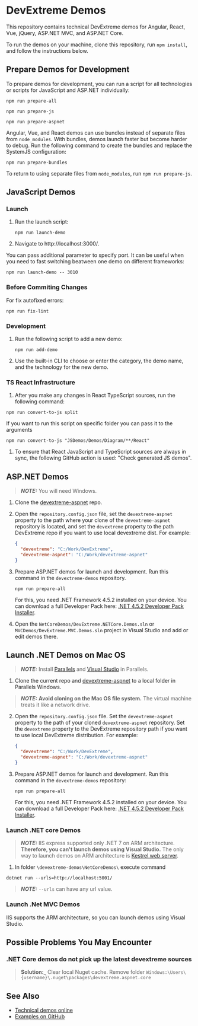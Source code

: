 # DevExtreme Demos
 
This repository contains technical DevExtreme demos for Angular, React, Vue, jQuery, ASP.NET MVC, and ASP.NET Core.

To run the demos on your machine, clone this repository, run `npm install`, and follow the instructions below.

## Prepare Demos for Development

To prepare demos for development, you can run a script for all technologies or scripts for JavaScript and ASP.NET individually:

```
npm run prepare-all
```
```
npm run prepare-js
```
```
npm run prepare-aspnet
```

Angular, Vue, and React demos can use bundles instead of separate files from `node_modules`. With bundles, demos launch faster but become harder to debug. Run the following command to create the bundles and replace the SystemJS configuration:

```
npm run prepare-bundles
```

To return to using separate files from `node_modules`, run `npm run prepare-js`.


## JavaScript Demos

### Launch

1. Run the launch script:

    ```
    npm run launch-demo
    ```

1. Navigate to http://localhost:3000/.

You can pass additional parameter to specify port. It can be useful when you need to fast switching beatween one demo on different frameworks:

```
npm run launch-demo -- 3010
```

### Before Commiting Сhanges

For fix autofixed errors:

```
npm run fix-lint
```

### Development

1. Run the following script to add a new demo:

    ```
    npm run add-demo
    ```

1. Use the built-in CLI to choose or enter the category, the demo name, and the technology for the new demo.

### TS React Infrastructure

1. After you make any changes in React TypeScript sources, run the following command:  

```
npm run convert-to-js split
```

If you want to run this script on specific folder you can pass it to the arguments

```
npm run convert-to-js "JSDemos/Demos/Diagram/**/React"
```

1. To ensure that React JavaScript and TypeScript sources are always in sync, the following GitHub action is used: "Check generated JS demos".

## ASP.NET Demos

> **_NOTE:_** You will need Windows. 

1. Clone the [devextreme-aspnet](https://github.com/DevExpress/devextreme-aspnet) repo.

1. Open the `repository.config.json` file, set the `devextreme-aspnet` property to the path where your clone of the `devextreme-aspnet` repository is located, and set the `devextreme` property to the path DevExtreme repo if you want to use local devextreme dist. For example:

    ```json
    {
      "devextreme": "C:/Work/DevExtreme",
      "devextreme-aspnet": "C:/Work/devextreme-aspnet"
    }
    ```

1. Prepare ASP.NET demos for launch and development. Run this command in the `devextreme-demos` repository.
    ```
    npm run prepare-all
    ```
    For this, you need .NET Framework 4.5.2 installed on your device. You can download a full Developer Pack here: [.NET 4.5.2 Developer Pack Installer](https://dotnet.microsoft.com/en-us/download/dotnet-framework/thank-you/net452-developer-pack-offline-installer).

1. Open the `NetCoreDemos/DevExtreme.NETCore.Demos.sln` or `MVCDemos/DevExtreme.MVC.Demos.sln` project in Visual Studio and add or edit demos there.

## Launch .NET Demos on Mac OS

> **_NOTE:_** Install [Parallels](https://www.parallels.com) and [Visual Studio](https://visualstudio.microsoft.com) in Parallels.

1. Clone the current repo and [devextreme-aspnet](https://github.com/DevExpress/devextreme-aspnet) to a local folder in Parallels Windows.
> **_NOTE:_** **Avoid cloning on the Mac OS file system.** The virtual machine treats it like a network drive.

2. Open the `repository.config.json` file. Set the `devextreme-aspnet` property to the path of your cloned `devextreme-aspnet` repository. Set the `devextreme` property to the DevExtreme repository path if you want to use local DevExtreme distribution. For example:

    ```json
    {
      "devextreme": "C:/Work/DevExtreme",
      "devextreme-aspnet": "C:/Work/devextreme-aspnet"
    }
    ```

3. Prepare ASP.NET demos for launch and development. Run this command in the `devextreme-demos` repository:
    ```
    npm run prepare-all
    ```
    For this, you need .NET Framework 4.5.2 installed on your device. You can download a full Developer Pack here: [.NET 4.5.2 Developer Pack Installer](https://dotnet.microsoft.com/en-us/download/dotnet-framework/thank-you/net452-developer-pack-offline-installer).

### Launch .NET core Demos

> **_NOTE:_** IIS express supported only .NET 7 on ARM architecture. **Therefore, you can't launch demos using Visual Studio.** The only way to launch demos on ARM architecture is [Kestrel web server](https://learn.microsoft.com/en-us/aspnet/core/fundamentals/servers/kestrel?view=aspnetcore-8.0).


1. In folder ```\devextreme-demos\NetCoreDemos\``` execute command
```
dotnet run --urls=http://localhost:5001/
```

> **_NOTE:_** ```--urls``` can have any url value.

### Launch .Net MVC Demos

IIS supports the ARM architecture, so you can launch demos using Visual Studio.


## Possible Problems You May Encounter

### .NET Core demos do not pick up the latest devextreme sources

> **Solution:_** Clear local Nuget cache. Remove folder ```Windows:\Users\{username}\.nuget\packages\devextreme.aspnet.core```

## See Also

- [Technical demos online](https://js.devexpress.com/Demos/)
- [Examples on GitHub](https://github.com/DevExpress/DevExtreme-examples)
